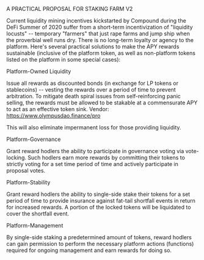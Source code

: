 A PRACTICAL PROPOSAL FOR STAKING FARM V2

Current liquidity mining incentives kickstarted by Compound during the DeFi Summer of 2020 suffer from a short-term incentivization of "liquidity locusts" -- temporary "farmers" that just rape farms and jump ship when the proverbial well runs dry.  There is no long-term loyalty or agency to the platform.  Here's several practical solutions to make the APY rewards sustainable (inclusive of the platform token, as well as non-platform tokens listed on the platform in some special cases):

Platform-Owned Liquidity

Issue all rewards as discounted bonds (in exchange for LP tokens or stablecoins) -- vesting the rewards over a period of time to prevent arbitration.  To mitigate death spiral issues from self-reinforcing panic selling, the rewards must be allowed to be stakable at a commensurate APY to act as an effective token sink.  Vendor: https://www.olympusdao.finance/pro

This will also eliminate impermanent loss for those providing liquidity.

Platform-Governance

Grant reward hodlers the ability to participate in governance voting via vote-locking.  Such hodlers earn more rewards by committing their tokens to strictly voting for a set time period of time and actively participate in proposal votes.

Platform-Stability

Grant reward hodlers the ability to single-side stake their tokens for a set period of time to provide insurance against fat-tail shortfall events in return for increased rewards.  A portion of the locked tokens will be liquidated to cover the shortfall event.

Platform-Management

By single-side staking a predetermined amount of tokens, reward hodlers can gain permission to perform the necessary platform actions (functions) required for ongoing management and earn rewards for doing so.
